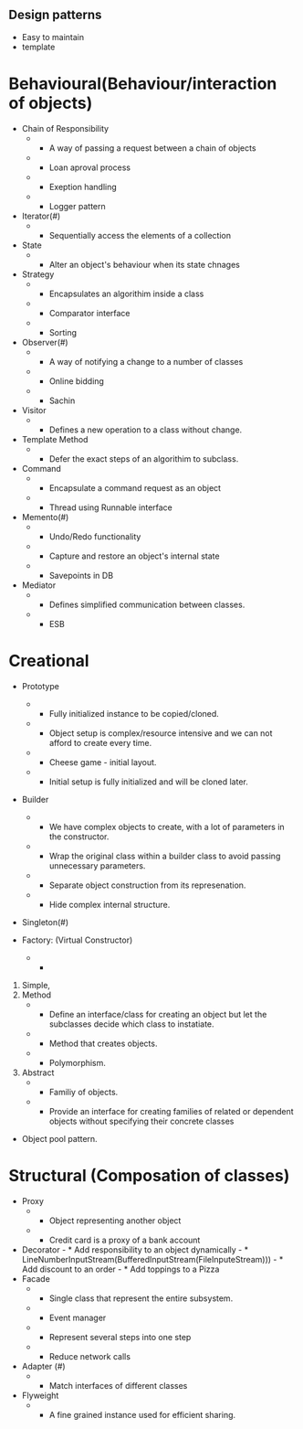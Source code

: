 ## Design patterns
* Easy to maintain
* template 


# Behavioural(Behaviour/interaction of objects)
* Chain of Responsibility
     - * A way of passing a request between a chain of objects
     - * Loan aproval process 
     - * Exeption handling 
     - * Logger pattern 
* Iterator(#) 
     - *  Sequentially access the elements of a collection
* State
     - * Alter an object's behaviour when its state chnages 
* Strategy
     - * Encapsulates an algorithim inside a class 
     - * Comparator interface 
     - * Sorting 
* Observer(#) 
     - * A way of notifying a change to a number of classes 
     - * Online bidding 
     - * Sachin 
* Visitor 
     - *  Defines a new operation to a class without change. 
* Template Method 
     - * Defer the exact steps of an algorithim to  subclass.
* Command 
     - * Encapsulate a command request as an object 
     - * Thread using Runnable interface 
* Memento(#) 
     - * Undo/Redo functionality 
     - * Capture and restore an object's internal state 
     - * Savepoints in DB
* Mediator
     - * Defines simplified communication between classes. 
     - * ESB 
# Creational 
* Prototype
     - * Fully initialized instance to be copied/cloned.
     - * Object setup is complex/resource intensive and we can not afford to create every time.
     - * Cheese game - initial layout.
     - * Initial setup is fully initialized and will be cloned later. 
	 
* Builder
     - *  We have complex objects to create, with a lot of parameters in the constructor.
     - * Wrap the original class within a builder class to avoid passing unnecessary parameters. 
     - *  Separate object construction from its represenation.
     - *  Hide complex internal structure.
		
* Singleton(#) 
      
* Factory: (Virtual Constructor)
   - * 
 1. Simple,
 2. Method
     - *  Define an interface/class for creating an object but let the subclasses decide which class to instatiate.
     - * Method that creates objects.
     - * Polymorphism.
 3. Abstract 
     - * Familiy of objects.
     - * Provide an interface for creating families of related or dependent objects without specifying their concrete classes
 
* Object pool pattern.

# Structural (Composation of classes)
* Proxy
     - *  Object representing another object 
     - * Credit card is a proxy of a bank account
* Decorator
      - *  Add responsibility to an object dynamically 
      - *  LineNumberInputStream(BufferedInputStream(FileInputeStream)))
      - *  Add discount to an order
      - * Add toppings to a Pizza
* Facade
    - *  Single class that represent the entire subsystem.
    - *  Event manager 
    - *  Represent several steps into one step 
    - *  Reduce network calls
* Adapter (#) 
    - *  Match interfaces of different classes 
* Flyweight
   - *  A fine grained instance used for efficient sharing.
